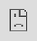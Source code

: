 ```yaml
---
layout: post
date:   2022-04-19
image: "/conflict_urbanism_sp2022/images/cover_diagram-03.png"
title:  "Redefining Homogeneity: Marriage Migration in Rural South Korea"
author: "Yani Gao, Hyuein Song, Myungju Ko"
---
```


Once a country known for its homogeneity, South Korea's population is no longer homogeneous. Over the past 30 years, South Korea's highest in-migration rate has been through marriage. Primarily women from southeast Asian countries – China, the Philippines, Vietnam, and Cambodia – have been encouraged by government-sponsored subsidies to get married in South Korea. This '**marriage migration**' was driven by the considerable numbers of unmarried men in rural towns, resulting from fast economic growth and internal migration by rural women to urban areas. The migrant brides, in turn, have created economic and cultural links between Korea and their home countries. This cultural and social phenomenon(Onishi 2008), this movement has vast implications and impacts on the future of this country and on what it now means to be identified as "Korean."  

![intro_image](/conflict_urbanism_sp2022/images/People_and_Quote.png)

This project investigates these international and domestic scale movements; they reveal a spatial complexity created by marital cultures and local policies, all ultimately driven by economic necessity. 

<br />
#### **Domestic Migration in South Korea: 1970s and Onward**  

[click here for full screen view of this map](https://hyuein.github.io/domesticmigration/)
<div class="iframe-column"><iframe src="https://hyuein.github.io/domesticmigration/" style="transform-origin: 0px 0px 0px; transform: scale(0.33);position:absolute;top:0;left:0;width:300%;height:300%;" frameborder="0"></iframe></div>  
*Scroll map of internal migration within Korea over the years (1970-2020). Source: kosis.kr*

Since the Korean War, South Korea has been experiencing tremendous and steady economic growth. In 2022, it is now the 10th largest world economy. The drastic increase in its national GDP from the 80s till now was coined the "miracle on the Han River." Along with the economic growth, a mass country-wide migration from rural to urban areas has been ongoing. As a result, more than 50 percent of the national population now lives in the Seoul metropolitan area, which accounts for only 0.6 percent of the country's land area.

[click here for full screen view of this map](https://hyuein.github.io/19702020/)
<div class="iframe-column"><iframe src="https://hyuein.github.io/19702020/" style="transform-origin: 0px 0px 0px; transform: scale(0.33);position:absolute;top:0;left:0;width:300%;height:300%;" frameborder="0"></iframe></div>  
*Swipe map of population overtime (1970 v.s. 2020). Source: kosis.kr*

Despite these recent economic changes and rural-urban migration, social life in South Korea remains embedded in Confucian culture, especially in rural areas, where the emphasis is placed on family and kinship. The patrilineal Confucian definition of the family has an immense impact on domestic migration across Korea. Confucianism underscores that filial piety is a cardinal virtue and that marriage and procreation are the eldest son's most important social obligations. (Hsu 61)

A traditional Korean nuclear family, according to Confucianism values, has four formal criteria: 
  1. The nuclear family 가 (家).
  2. The family's formal head Hoju 호주 (戶主), the oldest man in the family, holds significant rights and privileges.
  3. The successor to the head-of-house 호주계승 (戶主繼承), which is the eldest son.
  4. The estate is considered family property 가산 (家産).

This Korean nuclear family is ruled entirely patrilineally, where the prominent family unit is the direct line of descendants 친족 (親族). Other relatives through female kinships are considered outside family 외갓집 (外家). Therefore, when a daughter marries, she will be immediately called "an outsider," leaving the family unit. In other words, she joins her husband's family and is responsible for her domestic duties, including serving him and his parents, thereby maintaining traditional family customs and reputations.

![Gyungsangbuk-do data of sex defferences Diagram](/conflict_urbanism_sp2022/images/Cheongsong-2-05.png)

Because of these traditional family practices, more men remain in rural areas than women, contributing to the decline in birth rate that has persisted in Korea since the 60s. The gender imbalance in rural South Korea caused a sharp drop in population in rural towns. As a part of the revitalization program of those rural municipalities, local governments started to provide subsidies for '**marriage migration**,' and therefore to foreign brides, starting in the 90s.

<br />
#### **International Marriage Migration to South Korea**  

[click here for full screen view of this map](https://api.mapbox.com/styles/v1/ccritters7/cl22i6w5e005g14pc8p8y5cv2.html?title=false&access_token=pk.eyJ1IjoiY2NyaXR0ZXJzNyIsImEiOiJja3poYzA1YmEwZmNrMm9xaGZuMGR2YXQ0In0.JqqxVq8Bha1S-wGaKqlJvQ&zoomwheel=false#3.34/22.27/112.41)
<div class="iframe-column"><iframe width='100%' height='400px' src="https://api.mapbox.com/styles/v1/ccritters7/cl22i6w5e005g14pc8p8y5cv2.html?title=false&access_token=pk.eyJ1IjoiY2NyaXR0ZXJzNyIsImEiOiJja3poYzA1YmEwZmNrMm9xaGZuMGR2YXQ0In0.JqqxVq8Bha1S-wGaKqlJvQ&zoomwheel=false#3.34/22.27/112.41" title="cu_INTERNATIONAL MIGRATION" style="position:absolute;top:0;left:0;width:100%;height:100%;" frameborder="0"></iframe></div>

*Marriage migrants to Korea 2020. Source: kosis.kr*

In the 1990s, 35 rural municipal governments started subsidizing private marriage brokers to introduce unmarried male farmers to ethnically Korean women in China and women from other Asian countries, paying the brokers 4 to 10 million Korean won (back then, around $3,800 to $12,000) per marriage. 

![Percentage of women graph](/conflict_urbanism_sp2022/images/Woman_Marriage_Migrant.png)

These policies were established in an attempt to address the aging population by encouraging these unmarried men to find a wife and eventually reproduce to increase population growth. However, after 30 years of this practice, in 2021, government subsidies started to be removed. As a result, in South Korea, between 2000 and 2005, such marriages increased almost fivefold, from 6,945 to 30,719 (Korea National Statistical Office 2011a). Now bolstered at more than 334,000, these marriage migrants (immigrants and naturalized by marriage) account for 16.7 percent of all immigrants in South Korea. Renowned as a monoethnic country, Korea is now demographically and politically shifting towards becoming a multi-ethnical society. 

![Subsides](/conflict_urbanism_sp2022/images/HS_SubsidyandDistrict.jpg)

However, these political movements and economic subsidies supporting **marriage migration** are not 100% celebrated and, in fact, have an adverse effect. Marriage migrants report facing higher levels of domestic and social conflict. They are isolated from their home countries and remain disadvantaged in these new environments. Furthermore, they tend to face more economic difficulties since more men from rural lower-income brackets seek help from marriage agencies for foreign brides. A study conducted by Ewha Womans University in 2022 has found that "…immigrant women in patriarchal households were more likely to be depressed … poorer life satisfaction … and poorer marital satisfaction … than women in martially equal households." (PLOS ONE 2022)

Marriage migrants have also been expected to maintain the patriarchal hierarchy by acting as compliant and submissive wives, limiting their career growth and eventual integration into Korean society. Language barriers, cultural differences, and financial dependencies contribute to the characteristic isolation these new immigrants face in the so-called homogenous society in which they have: '…marriage migrants play multiple roles - as mothers, domestic workers, caretakers, and family helpers." (Piper and Roces 2003)

<br />
#### **The Story of Pham, from Vietnam to Cheongsong County**  

![cheongsong case](/conflict_urbanism_sp2022/images/Cheongsong_marriage_migrant_by_sex.png)

Cheongsong County, a county in Gyungsang-buk Province, has an influx of marriage migrants, which make up more than 69 percent (160 of 231) of the foreign residents in the municipality. Among them, the overwhelming proportion is women. Additionally, Cheongsong County, a rural area of the province, was one of the counties that sponsored the most significant subsidies (up to 10,000 dollars per case) for international marriage as a part of rural revitalization policies.  

In this section, we are translating the architectural space inhabited by a marriage migrant from Vietnam- Pham, through the images portrayed in the documentary film "Tales of Multicultural Inlaws." By reconstructing the typical rural house where a marriage migrant lives in Cheongsong, we transform this narrative into a more intimate one. Her hierarchy in the household becomes visible to the viewers- you can see the limited access she has to a lot of the house and her workspace in her living quarters, including the kitchen, living room, and kids' room. This- clearly shows her unequal position and traditional feminized role in the family.

![plan of Archi](/conflict_urbanism_sp2022/images/MJ_plan-01.jpg)

<div class="iframe-column"><iframe width='100%' height='400px' src="https://hubs.mozilla.com/qpxm6b2?embed_token=f8dbd283e746b4b6ae8839ec38a3716b" title="mozilla_house" style="position:absolute;top:0;left:0;width:100%;height:100%;" frameborder="0"></iframe></div>

Despite these unfortunate circumstances, more and more individuals have broken this stereotype and become visible in Korean society. In addition, multicultural support centers in communities help integrate new immigrants. Furthermore, policies such as the "Female Marriage Migrant Family Social Integration and Support Policy" and the "Foreigners in Korea Fundamental Treatment Law" help ensure their successful entrance into Korean society.

While these domestic support policies and groups are significant in helping these marriage migrants, the economic benefit these women sent home and the numbers of unmarried men in rural Korea, which remains a phenomenon, means that this **marriage migration** will not disappear in the short term, and must remain as an ongoing social and cultural concern.

<br />
#### **Conclusion**  

The research exposes the so-called homogeneity of South Korea through the lens of **marriage migration** at various scales, from the global to the intimate. The story visualizes how urbanization in one country has an impact across the border between countries and permeates everyday life in South Korea—combined with the Confucian culture, which is deeply rooted in rural areas. The urbanization of South Korea has created an unbalanced gender ratio in the rural towns in addition to the more common issues exacerbated by urbanization, such as population decrease and underdevelopment. As a result, female marriage migrants from neighboring countries have been filling up the voids created by urbanization. This phenomenon has caused adverse effects, revealing how South Korea's so-called homogeneity, a distinct characteristic and pride of the county, is forever transformed.

This research is conducted from the perspective of Korean society, which mainly investigates through the data visualization of population movements. However, if conducted through a political and economy-driven approach, this phenomenon would reveal much more conflict on the scale of international affairs. Therefore, a probable different approach would be to trace back these marriage migrants to their home country by collecting data on their remittance and investigating how this money drives the supply of potential migrants.

<br />
#### **Citations**  

Hye-Kyung Lee, International Marriage and the State in South Korea, Pai Chai University, 2008

Hyunok Lee, Adapting to Marriage Markets: International Marriage Migration from Vietnam to South Korea, University of Toronto Press, 2016

Sending Money Home: Worldwide Remittance Flows to Developing Countries, IFAD Publication, 2006

National Atlas of Korea, Ministry of Land Infrastructure and Transport, 2019

Hye-Kyung Lee, Problems and Reactions to Marriage Migrants and Their Families, Korean Demographics, 2005

Yugyun Kim et al, Don't Ask for Fair Treatment? A Gender Analysis of Ethenic Discrimination, Response to Discrimination, and Self-Rated Health among Marriage Migrants in South Korea, Internatilnal Journal for Equity in Health, 2016

Onishi, Norimitsu. "Korean Men Use Brokers to Find Brides in Vietnam." The New York Times. The New York Times, February 22, 2007. https://www.nytimes.com/2007/02/22/world/asia/22brides.html. 

Francis L. K. Hsu, "Confucianism in Comparative Context," 61.

Lee E, Kim SI, Jung-Choi K, Kong KA (2022) Household decision-making and the mental well-being of marriage-based immigrant women in South Korea. PLOS ONE 17(2): e0263642. https://doi.org/10.1371/journal.pone.0263642

Yamanaka, Keiko, and Nicola Piper. 2003. "An Introductory Overview." Asian and Pacific Migration Journal , vol. 12, nos. 1-2, pp